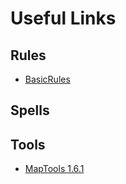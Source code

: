 # Useful Links

## Rules
- [BasicRules](https://dnd.wizards.com/products/tabletop/players-basic-rules)

## Spells

## Tools
- [MapTools 1.6.1](https://github.com/RPTools/maptool/releases/tag/1.6.1)
